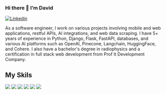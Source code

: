 ### Hi there 👋 I’m David
[<img alt="Linkedin" src="https://img.shields.io/badge/Linkedin-%231DA1F2.svg?&style=for-the-badge&logo=Linkedin&logoColor=white" />](https://www.linkedin.com/in/david-kocharyan/)

As a software engineer, I work on various projects involving mobile and web applications, restful APIs, AI integrations, and web data scraping. I have 5+ years of experience in Python, Django, Flask, FastAPI, databases, and various AI platforms such as OpenAI, Pinecone, Langchain, HuggingFace, and Cohere. I also have a bachelor's degree in radiophysics and a certification in full stack web development from Prof It Development Company.

## My Skils
<p>
  <img src="https://img.shields.io/badge/Python-3776AB?style=for-the-badge&logo=python&logoColor=white" />
  <img src="https://img.shields.io/badge/Django-092E20?style=for-the-badge&logo=django&logoColor=white" />
  <img src="https://img.shields.io/badge/Flask-000000?style=for-the-badge&logo=flask&logoColor=white" />
  <img src="https://img.shields.io/badge/FastApi-4EA94B?style=for-the-badge&logo=fastApi&logoColor=white" />
  <img src="https://img.shields.io/badge/MySQL-00000F?style=for-the-badge&logo=mysql&logoColor=white" />
  <img src="https://img.shields.io/badge/PostgreSQL-316192?style=for-the-badge&logo=postgresql&logoColor=white" />
</p>
